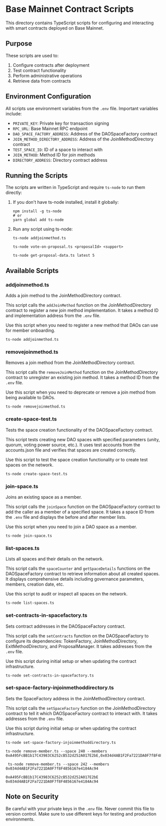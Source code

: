 # Base Mainnet Contract Scripts

This directory contains TypeScript scripts for configuring and interacting with smart contracts deployed on Base Mainnet.

## Purpose

These scripts are used to:

1. Configure contracts after deployment
2. Test contract functionality
3. Perform administrative operations
4. Retrieve data from contracts

## Environment Configuration

All scripts use environment variables from the `.env` file. Important variables include:

- `PRIVATE_KEY`: Private key for transaction signing
- `RPC_URL`: Base Mainnet RPC endpoint
- `DAO_SPACE_FACTORY_ADDRESS`: Address of the DAOSpaceFactory contract
- `JOIN_METHOD_DIRECTORY_ADDRESS`: Address of the JoinMethodDirectory contract
- `TEST_SPACE_ID`: ID of a space to interact with
- `JOIN_METHOD`: Method ID for join methods
- `DIRECTORY_ADDRESS`: Directory contract address

## Running the Scripts

The scripts are written in TypeScript and require `ts-node` to run them directly:

1. If you don't have ts-node installed, install it globally:

   ```
   npm install -g ts-node
   # or
   yarn global add ts-node
   ```

2. Run any script using ts-node:
   ```
   ts-node addjoinmethod.ts

   ts-node vote-on-proposal.ts <proposalId> <support>

   ts-node get-proposal-data.ts latest 5

   ```

## Available Scripts

### addjoinmethod.ts

Adds a join method to the JoinMethodDirectory contract.

This script calls the `addJoinMethod` function on the JoinMethodDirectory contract to register a new join method implementation. It takes a method ID and implementation address from the `.env` file.

Use this script when you need to register a new method that DAOs can use for member onboarding.

```
ts-node addjoinmethod.ts
```

### removejoinmethod.ts

Removes a join method from the JoinMethodDirectory contract.

This script calls the `removeJoinMethod` function on the JoinMethodDirectory contract to unregister an existing join method. It takes a method ID from the `.env` file.

Use this script when you need to deprecate or remove a join method from being available to DAOs.

```
ts-node removejoinmethod.ts
```

### create-space-test.ts

Tests the space creation functionality of the DAOSpaceFactory contract.

This script tests creating new DAO spaces with specified parameters (unity, quorum, voting power source, etc.). It uses test accounts from the accounts.json file and verifies that spaces are created correctly.

Use this script to test the space creation functionality or to create test spaces on the network.

```
ts-node create-space-test.ts
```

### join-space.ts

Joins an existing space as a member.

This script calls the `joinSpace` function on the DAOSpaceFactory contract to add the caller as a member of a specified space. It takes a space ID from the `.env` file and displays the before and after member lists.

Use this script when you need to join a DAO space as a member.

```
ts-node join-space.ts
```

### list-spaces.ts

Lists all spaces and their details on the network.

This script calls the `spaceCounter` and `getSpaceDetails` functions on the DAOSpaceFactory contract to retrieve information about all created spaces. It displays comprehensive details including governance parameters, members, creation date, etc.

Use this script to audit or inspect all spaces on the network.

```
ts-node list-spaces.ts
```

### set-contracts-in-spacefactory.ts

Sets contract addresses in the DAOSpaceFactory contract.

This script calls the `setContracts` function on the DAOSpaceFactory to configure its dependencies: TokenFactory, JoinMethodDirectory, ExitMethodDirectory, and ProposalManager. It takes addresses from the `.env` file.

Use this script during initial setup or when updating the contract infrastructure.

```
ts-node set-contracts-in-spacefactory.ts
```

### set-space-factory-injoinmethoddirectory.ts

Sets the SpaceFactory address in the JoinMethodDirectory contract.

This script calls the `setSpaceFactory` function on the JoinMethodDirectory contract to tell it which DAOSpaceFactory contract to interact with. It takes addresses from the `.env` file.

Use this script during initial setup or when updating the contract infrastructure.

```
ts-node set-space-factory-injoinmethoddirectory.ts

ts-node remove-member.ts --space 240 --members 0xA495FcBB1b17C43983C6252cB532d252A017E2bE,0x034d4AB1F2Fa7221DA0F7f8F4856167e4184Ac94

 ts-node remove-member.ts --space 242 --members 0x034d4AB1F2Fa7221DA0F7f8F4856167e4184Ac94

0xA495FcBB1b17C43983C6252cB532d252A017E2bE
0x034d4AB1F2Fa7221DA0F7f8F4856167e4184Ac94

```

## Note on Security

Be careful with your private keys in the `.env` file. Never commit this file to version control. Make sure to use different keys for testing and production environments.
